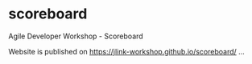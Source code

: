 # scoreboard
Agile Developer Workshop - Scoreboard

Website is published on https://jlink-workshop.github.io/scoreboard/
...
